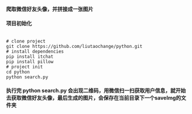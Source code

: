 
#### 爬取微信好友头像，并拼接成一张图片

#### 项目初始化

```

# clone project
git clone https://github.com/liutaochange/python.git
# install dependencies
pip install itchat
pip install pillow
# project init
cd python
python search.py

```

#### 执行完 python search.py 会出现二维码，用微信扫一扫获取用户信息，就开始去获取微信好友头像，最后生成的图片，会保存在当前目录下一个saveImg的文件夹